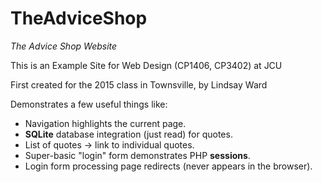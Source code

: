 # TheAdviceShop
*The Advice Shop Website*

This is an Example Site for Web Design (CP1406, CP3402) at JCU

First created for the 2015 class in Townsville, by Lindsay Ward

Demonstrates a few useful things like:

- Navigation highlights the current page.
- **SQLite** database integration (just read) for quotes.
- List of quotes -> link to individual quotes.
- Super-basic "login" form demonstrates PHP **sessions**.
- Login form processing page redirects (never appears in the browser).
